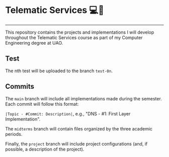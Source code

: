 # Telematic Services 💻🛜
---
This repository contains the projects and implementations I will develop throughout the Telematic Services course as part of my Computer Engineering degree at UAO.

## Test

The nth test will be uploaded to the branch `test-0n`.

## Commits

The `main` branch will include all implementations made during the semester. Each commit will follow this format:

`|Topic - #Commit: Description|`, e.g., "DNS - #1: First Layer Implementation".

The `midterms` branch will contain files organized by the three academic periods.

Finally, the `project` branch will include project configurations (and, if possible, a description of the project).
    